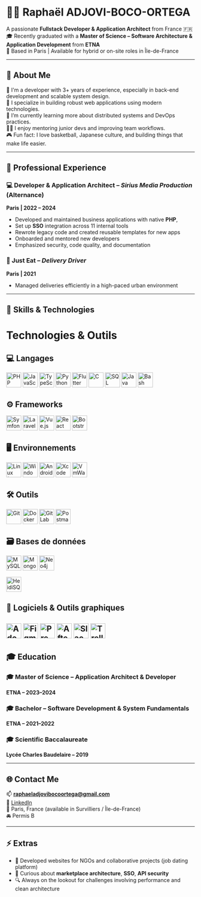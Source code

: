 # 👨‍💻 Raphaël ADJOVI-BOCO-ORTEGA

A passionate **Fullstack Developer & Application Architect** from France 🇫🇷  
🎓 Recently graduated with a **Master of Science – Software Architecture & Application Development** from **ETNA**  
📍 Based in Paris | Available for hybrid or on-site roles in Île-de-France

---

## 🚀 About Me

🔧 I'm a developer with 3+ years of experience, especially in back-end development and scalable system design.  
🎯 I specialize in building robust web applications using modern technologies.  
🌱 I’m currently learning more about distributed systems and DevOps practices.  
👨‍🏫 I enjoy mentoring junior devs and improving team workflows.  
🎮 Fun fact: I love basketball, Japanese culture, and building things that make life easier.

---

## 💼 Professional Experience

### 💻 Developer & Application Architect – *Sirius Media Production* (Alternance)  
**Paris | 2022 – 2024**  
- Developed and maintained business applications with native **PHP**,  
- Set up **SSO** integration across 11 internal tools  
- Rewrote legacy code and created reusable templates for new apps  
- Onboarded and mentored new developers  
- Emphasized security, code quality, and documentation

### 🛵 Just Eat – *Delivery Driver*  
**Paris | 2021**  
- Managed deliveries efficiently in a high-paced urban environment  

---

## 🧠 Skills & Technologies
# Technologies & Outils

## 💻 Langages
 <img
    src="https://cdn.jsdelivr.net/gh/devicons/devicon/icons/php/php-original.svg"
    title="PHP"
    width="40"
    height="40"
  />
  <img
    src="https://cdn.jsdelivr.net/gh/devicons/devicon/icons/javascript/javascript-original.svg"
    title="JavaScript"
    width="40"
    height="40"
  />
  <img
    src="https://cdn.jsdelivr.net/gh/devicons/devicon/icons/typescript/typescript-original.svg"
    title="TypeScript"
    width="40"
    height="40"
  />
  <img
    src="https://cdn.jsdelivr.net/gh/devicons/devicon/icons/python/python-original.svg"
    title="Python"
    width="40"
    height="40"
  />
  <img
    src="https://cdn.jsdelivr.net/gh/devicons/devicon/icons/flutter/flutter-original.svg"
    title="Flutter"
    width="40"
    height="40"
  />
  <img
    src="https://cdn.jsdelivr.net/gh/devicons/devicon/icons/c/c-original.svg"
    title="C"
    width="40"
    height="40"
  />
  <img
    src="https://cdn.jsdelivr.net/gh/devicons/devicon/icons/mysql/mysql-original.svg"
    title="SQL"
    width="40"
    height="40"
  />
  <img
    src="https://cdn.jsdelivr.net/gh/devicons/devicon/icons/java/java-original.svg"
    title="Java"
    width="40"
    height="40"
  />
  <img
    src="https://cdn.jsdelivr.net/gh/devicons/devicon/icons/bash/bash-original.svg"
    title="Bash"
    width="40"
    height="40"
  />

## ⚙️ Frameworks
  <img
    src="https://cdn.jsdelivr.net/gh/devicons/devicon/icons/symfony/symfony-original.svg"
    title="Symfony"
    width="40"
    height="40"
  />
<img
    src="https://img.icons8.com/ios-filled/50/ff2d20/laravel.png"
    title="Laravel"
    width="40"
    height="40"
  />
  <img
    src="https://cdn.jsdelivr.net/gh/devicons/devicon/icons/vuejs/vuejs-original.svg"
    title="Vue.js"
    width="40"
    height="40"
  />
  <img
    src="https://cdn.jsdelivr.net/gh/devicons/devicon/icons/react/react-original.svg"
    title="React"
    width="40"
    height="40"
  />
  <img
    src="https://cdn.jsdelivr.net/gh/devicons/devicon/icons/bootstrap/bootstrap-plain.svg"
    title="Bootstrap"
    width="40"
    height="40"
  />

## 🖥️ Environnements
  <img
    src="https://cdn.jsdelivr.net/gh/devicons/devicon/icons/linux/linux-original.svg"
    title="Linux (Debian)"
    width="40"
    height="40"
  />
  <img
    src="https://cdn.jsdelivr.net/gh/devicons/devicon/icons/windows8/windows8-original.svg"
    title="Windows"
    width="40"
    height="40"
  />
  <img
    src="https://cdn.jsdelivr.net/gh/devicons/devicon/icons/androidstudio/androidstudio-original.svg"
    title="Android Studio"
    width="40"
    height="40"
  />
  <img
    src="https://cdn.jsdelivr.net/gh/devicons/devicon/icons/xcode/xcode-original.svg"
    title="Xcode"
    width="40"
    height="40"
  />
  <img
    src="https://img.icons8.com/color/48/000000/vmware.png"
    title="VmWare"
    width="40"
    height="40"
  />

## 🛠️ Outils
  <img
    src="https://cdn.jsdelivr.net/gh/devicons/devicon/icons/git/git-original.svg"
    title="Git"
    width="40"
    height="40"
  />
  <img
    src="https://cdn.jsdelivr.net/gh/devicons/devicon/icons/docker/docker-original.svg"
    title="Docker"
    width="40"
    height="40"
  />
  <img
    src="https://cdn.jsdelivr.net/gh/devicons/devicon/icons/gitlab/gitlab-original.svg"
    title="GitLab CI"
    width="40"
    height="40"
  />
  <img
    src="https://cdn.jsdelivr.net/gh/devicons/devicon/icons/postman/postman-original.svg"
    title="Postman"
    width="40"
    height="40"
  />

## 🗃️ Bases de données
  <img
    src="https://cdn.jsdelivr.net/gh/devicons/devicon/icons/mysql/mysql-original.svg"
    title="MySQL / MariaDB"
    width="40"
    height="40"
  />
  <img
    src="https://cdn.jsdelivr.net/gh/devicons/devicon/icons/mongodb/mongodb-original.svg"
    title="MongoDB"
    width="40"
    height="40"
  />
<img
    src="https://cdn.jsdelivr.net/gh/devicons/devicon/icons/neo4j/neo4j-original.svg"
    title="Neo4j"
    width="40"
    height="40"
  />

  <img
    src="https://img.icons8.com/external-outline-juicy-fish/60/000000/external-sql-coding-and-development-outline-outline-juicy-fish.png"
    title="HeidiSQL"
    width="40"
    height="40"
  />

## 🎨 Logiciels & Outils graphiques

  <img
    src="https://img.icons8.com/fluency/48/000000/adobe-xd--v1.png"
    title="Adobe XD"
    width="40"
    height="40"
  />
  <img
    src="https://cdn.jsdelivr.net/gh/devicons/devicon/icons/figma/figma-original.svg"
    title="Figma"
    width="40"
    height="40"
  />
  <img
    src="https://img.icons8.com/color/48/000000/adobe-premiere-pro--v1.png"
    title="Premiere Pro"
    width="40"
    height="40"
  />
  <img
    src="https://img.icons8.com/fluency/48/000000/adobe-after-effects.png"
    title="After Effects"
    width="40"
    height="40"
  />
  <img
    src="https://cdn.jsdelivr.net/gh/devicons/devicon/icons/slack/slack-original.svg"
    title="Slack"
    width="40"
    height="40"
  />
  <img
    src="https://cdn.jsdelivr.net/gh/devicons/devicon/icons/trello/trello-plain.svg"
    title="Trello"
    width="40"
    height="40"
  />
---


## 🎓 Education

### 🎓 Master of Science – Application Architect & Developer  
**ETNA – 2023–2024**

### 🎓 Bachelor – Software Development & System Fundamentals  
**ETNA – 2021–2022**

### 🎓 Scientific Baccalaureate  
**Lycée Charles Baudelaire – 2019**

---

## 🌐 Contact Me

📫 **raphaeladjovibocoortega@gmail.com**  
🔗 [LinkedIn](https://www.linkedin.com/in/adjovi-raphael/)  
📍 Paris, France (available in Survilliers / Île-de-France)  
🚘 Permis B

---

## ⚡ Extras

- 📁 Developed websites for NGOs and collaborative projects (job dating platform)
- 🧠 Curious about **marketplace architecture**, **SSO**, **API security**
- 🔍 Always on the lookout for challenges involving performance and clean architecture

